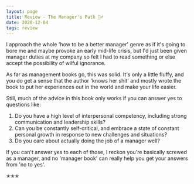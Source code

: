 ```yaml
---
layout: page
title: Review - The Manager's Path 🧗‍♂️
date: 2020-12-04
tags: review
---
```


I approach the whole 'how to be a better manager' genre as if it's going to bore me and maybe
provoke an early mid-life crisis, but I'd just been given manager duties at my company so felt I
had to read something or else accept the possibility of wilful ignorance.

As far as management books go, this was solid. It's only a little fluffy, and you do get a sense that the
author 'knows her shit' and mostly wrote the book to put her experiences out in the world and make your life easier.

Still, much of the advice in this book only works if you can answer yes to questions like:

1. Do you have a high level of interpersonal competency, including strong communication and leadership skills?
2. Can you be constantly self-critical, and embrace a state of constant personal growth in response to new challenges and situations?
3. Do you care about actually doing the job of a manager well?

If you can't answer yes to each of those, I reckon you're basically screwed as a manager, and no 'manager book' can really help you
get your answers from 'no to yes'.  

✭✭✭


